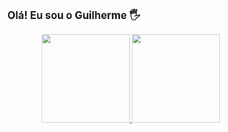 ## Olá! Eu sou o Guilherme 🖐️

<div align="center">
  <a href="https://github.com/guirh1">
  <img height="180em" src="https://github-readme-stats.vercel.app/api?username=guirh1&show_icons=true&theme=dark&include_all_commits=true&count_private=true"/>
  <img height="180em" src="https://github-readme-stats.vercel.app/api/top-langs/?username=guirh1&layout=compact&langs_count=7&theme=dark"/>
</div>

